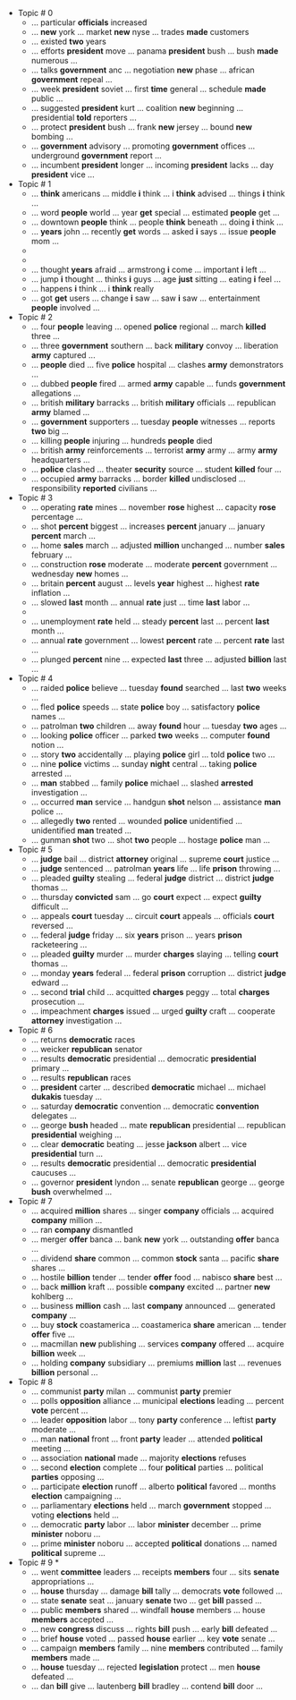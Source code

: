* Topic # 0
    *  ... particular **officials** increased
    *  ...   **new** york ... market **new** nyse ... trades **made** customers
    *  ... existed **two** years
    *  ... efforts **president** move ... panama **president** bush ... bush **made** numerous ...
    *  ... talks **government** anc ... negotiation **new** phase ... african **government** repeal ...
    *  ... week **president** soviet ... first **time** general ... schedule **made** public ...
    *  ... suggested **president** kurt ... coalition **new** beginning ... presidential **told** reporters ...
    *  ... protect **president** bush ... frank **new** jersey ... bound **new** bombing ...
    *  ...   **government** advisory ... promoting **government** offices ... underground **government** report ...
    *  ... incumbent **president** longer ... incoming **president** lacks ... day **president** vice ...
* Topic # 1
    *  ...   **think** americans ... middle **i** think ... i **think** advised ... things **i** think ...
    *  ... word **people** world ... year **get** special ... estimated **people** get ...
    *  ... downtown **people** think ... people **think** beneath ... doing **i** think ...
    *  ...   **years** john ... recently **get** words ... asked **i** says ... issue **people** mom ...
    * 
    * 
    *  ... thought **years** afraid ... armstrong **i** come ... important **i** left ...
    *  ... jump **i** thought ... thinks **i** guys ... age **just** sitting ... eating **i** feel ...
    *  ... happens **i** think ... i **think** really
    *  ... got **get** users ... change **i** saw ... saw **i** saw ... entertainment **people** involved ...
* Topic # 2
    *  ... four **people** leaving ... opened **police** regional ... march **killed** three ...
    *  ... three **government** southern ... back **military** convoy ... liberation **army** captured ...
    *  ...   **people** died ... five **police** hospital ... clashes **army** demonstrators ...
    *  ... dubbed **people** fired ... armed **army** capable ... funds **government** allegations ...
    *  ... british **military** barracks ... british **military** officials ... republican **army** blamed ...
    *  ...   **government** supporters ... tuesday **people** witnesses ... reports **two** big ...
    *  ... killing **people** injuring ... hundreds **people** died
    *  ... british **army** reinforcements ... terrorist **army** army ... army **army** headquarters ...
    *  ...   **police** clashed ... theater **security** source ... student **killed** four ...
    *  ... occupied **army** barracks ... border **killed** undisclosed ... responsibility **reported** civilians ...
* Topic # 3
    *  ... operating **rate** mines ... november **rose** highest ... capacity **rose** percentage ...
    *  ... shot **percent** biggest ... increases **percent** january ... january **percent** march ...
    *  ... home **sales** march ... adjusted **million** unchanged ... number **sales** february ...
    *  ... construction **rose** moderate ... moderate **percent** government ... wednesday **new** homes ...
    *  ... britain **percent** august ... levels **year** highest ... highest **rate** inflation ...
    *  ... slowed **last** month ... annual **rate** just ... time **last** labor ...
    * 
    *  ... unemployment **rate** held ... steady **percent** last ... percent **last** month ...
    *  ... annual **rate** government ... lowest **percent** rate ... percent **rate** last ...
    *  ... plunged **percent** nine ... expected **last** three ... adjusted **billion** last ...
* Topic # 4
    *  ... raided **police** believe ... tuesday **found** searched ... last **two** weeks ...
    *  ... fled **police** speeds ... state **police** boy ... satisfactory **police** names ...
    *  ... patrolman **two** children ... away **found** hour ... tuesday **two** ages ...
    *  ... looking **police** officer ... parked **two** weeks ... computer **found** notion ...
    *  ... story **two** accidentally ... playing **police** girl ... told **police** two ...
    *  ... nine **police** victims ... sunday **night** central ... taking **police** arrested ...
    *  ...   **man** stabbed ... family **police** michael ... slashed **arrested** investigation ...
    *  ... occurred **man** service ... handgun **shot** nelson ... assistance **man** police ...
    *  ... allegedly **two** rented ... wounded **police** unidentified ... unidentified **man** treated ...
    *  ... gunman **shot** two ... shot **two** people ... hostage **police** man ...
* Topic # 5
    *  ...   **judge** bail ... district **attorney** original ... supreme **court** justice ...
    *  ...   **judge** sentenced ... patrolman **years** life ... life **prison** throwing ...
    *  ... pleaded **guilty** stealing ... federal **judge** district ... district **judge** thomas ...
    *  ... thursday **convicted** sam ... go **court** expect ... expect **guilty** difficult ...
    *  ... appeals **court** tuesday ... circuit **court** appeals ... officials **court** reversed ...
    *  ... federal **judge** friday ... six **years** prison ... years **prison** racketeering ...
    *  ... pleaded **guilty** murder ... murder **charges** slaying ... telling **court** thomas ...
    *  ... monday **years** federal ... federal **prison** corruption ... district **judge** edward ...
    *  ... second **trial** child ... acquitted **charges** peggy ... total **charges** prosecution ...
    *  ... impeachment **charges** issued ... urged **guilty** craft ... cooperate **attorney** investigation ...
* Topic # 6
    *  ... returns **democratic** races
    *  ... weicker **republican** senator
    *  ... results **democratic** presidential ... democratic **presidential** primary ...
    *  ... results **republican** races
    *  ...   **president** carter ... described **democratic** michael ... michael **dukakis** tuesday ...
    *  ... saturday **democratic** convention ... democratic **convention** delegates ...
    *  ... george **bush** headed ... mate **republican** presidential ... republican **presidential** weighing ...
    *  ... clear **democratic** beating ... jesse **jackson** albert ... vice **presidential** turn ...
    *  ... results **democratic** presidential ... democratic **presidential** caucuses ...
    *  ... governor **president** lyndon ... senate **republican** george ... george **bush** overwhelmed ...
* Topic # 7
    *  ... acquired **million** shares ... singer **company** officials ... acquired **company** million ...
    *  ... ran **company** dismantled
    *  ... merger **offer** banca ... bank **new** york ... outstanding **offer** banca ...
    *  ... dividend **share** common ... common **stock** santa ... pacific **share** shares ...
    *  ... hostile **billion** tender ... tender **offer** food ... nabisco **share** best ...
    *  ... back **million** kraft ... possible **company** excited ... partner **new** kohlberg ...
    *  ... business **million** cash ... last **company** announced ... generated **company**   ...
    *  ... buy **stock** coastamerica ... coastamerica **share** american ... tender **offer** five ...
    *  ... macmillan **new** publishing ... services **company** offered ... acquire **billion** week ...
    *  ... holding **company** subsidiary ... premiums **million** last ... revenues **billion** personal ...
* Topic # 8
    *  ... communist **party** milan ... communist **party** premier
    *  ... polls **opposition** alliance ... municipal **elections** leading ... percent **vote** percent ...
    *  ... leader **opposition** labor ... tony **party** conference ... leftist **party** moderate ...
    *  ... man **national** front ... front **party** leader ... attended **political** meeting ...
    *  ... association **national** made ... majority **elections** refuses
    *  ... second **election** complete ... four **political** parties ... political **parties** opposing ...
    *  ... participate **election** runoff ... alberto **political** favored ... months **election** campaigning ...
    *  ... parliamentary **elections** held ... march **government** stopped ... voting **elections** held ...
    *  ... democratic **party** labor ... labor **minister** december ... prime **minister** noboru ...
    *  ... prime **minister** noboru ... accepted **political** donations ... named **political** supreme ...
* Topic # 9
    * 
    *  ... went **committee** leaders ... receipts **members** four ... sits **senate** appropriations ...
    *  ...   **house** thursday ... damage **bill** tally ... democrats **vote** followed ...
    *  ... state **senate** seat ... january **senate** two ... get **bill** passed ...
    *  ... public **members** shared ... windfall **house** members ... house **members** accepted ...
    *  ... new **congress** discuss ... rights **bill** push ... early **bill** defeated ...
    *  ... brief **house** voted ... passed **house** earlier ... key **vote** senate ...
    *  ... campaign **members** family ... nine **members** contributed ... family **members** made ...
    *  ...   **house** tuesday ... rejected **legislation** protect ... men **house** defeated ...
    *  ... dan **bill** give ... lautenberg **bill** bradley ... contend **bill** door ...
